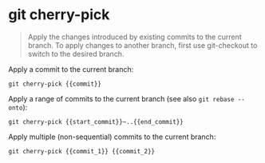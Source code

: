 git cherry-pick
===============

> Apply the changes introduced by existing commits to the current branch.
> To apply changes to another branch, first use git-checkout to switch to the desired branch.

Apply a commit to the current branch:

    git cherry-pick {{commit}}

Apply a range of commits to the current branch (see also `git rebase --onto`):

    git cherry-pick {{start_commit}}~..{{end_commit}}

Apply multiple (non-sequential) commits to the current branch:

    git cherry-pick {{commit_1}} {{commit_2}}
